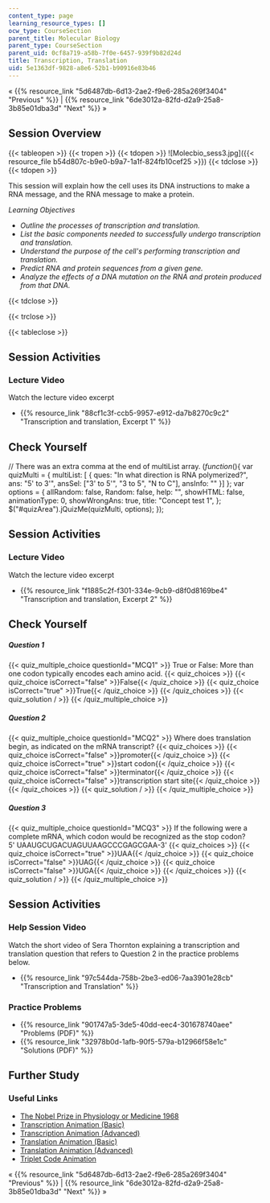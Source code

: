 ```yaml
---
content_type: page
learning_resource_types: []
ocw_type: CourseSection
parent_title: Molecular Biology
parent_type: CourseSection
parent_uid: 0cf8a719-a58b-7f0e-6457-939f9b82d24d
title: Transcription, Translation
uid: 5e1363df-9828-a8e6-52b1-b90916e83b46
---
```


« {{% resource_link "5d6487db-6d13-2ae2-f9e6-285a269f3404" "Previous" %}} | {{% resource_link "6de3012a-82fd-d2a9-25a8-3b85e01dba3d" "Next" %}} »

Session Overview
----------------

{{< tableopen >}}
{{< tropen >}}
{{< tdopen >}}
![Molecbio_sess3.jpg]({{< resource_file b54d807c-b9e0-b9a7-1a1f-824fb10cef25 >}})
{{< tdclose >}}
{{< tdopen >}}


This session will explain how the cell uses its DNA instructions to make a RNA message, and the RNA message to make a protein.

_Learning Objectives_

*   _Outline the processes of transcription and translation._
*   _List the basic components needed to successfully undergo transcription and translation._
*   _Understand the purpose of the cell's performing transcription and translation._
*   _Predict RNA and protein sequences from a given gene._
*   _Analyze the effects of a DNA mutation on the RNA and protein produced from that DNA._


{{< tdclose >}}

{{< trclose >}}

{{< tableclose >}}

Session Activities
------------------

### Lecture Video

Watch the lecture video excerpt

*   {{% resource_link "88cf1c3f-ccb5-9957-e912-da7b8270c9c2" "Transcription and translation, Excerpt 1" %}}

Check Yourself
--------------

// There was an extra comma at the end of multiList array. $( function($){ var quizMulti = { multiList: \[ { ques: "In what direction is RNA polymerized?", ans: "5' to 3'", ansSel: \["3' to 5'", "3 to 5", "N to C"\], ansInfo: "" }\] }; var options = { allRandom: false, Random: false, help: "", showHTML: false, animationType: 0, showWrongAns: true, title: "Concept test 1", }; $("#quizArea").jQuizMe(quizMulti, options); });

Session Activities
------------------

### Lecture Video

Watch the lecture video excerpt

*   {{% resource_link "f1885c2f-f301-334e-9cb9-d8f0d8169be4" "Transcription and translation, Excerpt 2" %}}

Check Yourself
--------------

##### Question 1
 {{< quiz_multiple_choice questionId="MCQ1" >}} True or False: More than one codon typically encodes each amino acid. {{< quiz_choices >}} {{< quiz_choice isCorrect="false" >}}False{{< /quiz_choice >}} {{< quiz_choice isCorrect="true" >}}True{{< /quiz_choice >}} {{< /quiz_choices >}} {{< quiz_solution / >}} {{< /quiz_multiple_choice >}}
##### Question 2
 {{< quiz_multiple_choice questionId="MCQ2" >}} Where does translation begin, as indicated on the mRNA transcript? {{< quiz_choices >}} {{< quiz_choice isCorrect="false" >}}promoter{{< /quiz_choice >}} {{< quiz_choice isCorrect="true" >}}start codon{{< /quiz_choice >}} {{< quiz_choice isCorrect="false" >}}terminator{{< /quiz_choice >}} {{< quiz_choice isCorrect="false" >}}transcription start site{{< /quiz_choice >}} {{< /quiz_choices >}} {{< quiz_solution / >}} {{< /quiz_multiple_choice >}}
##### Question 3
 {{< quiz_multiple_choice questionId="MCQ3" >}} If the following were a complete mRNA, which codon would be recognized as the stop codon? <br />5' UAAUGCUGACUAGUUAAGCCCGAGCGAA-3' {{< quiz_choices >}} {{< quiz_choice isCorrect="true" >}}UAA{{< /quiz_choice >}} {{< quiz_choice isCorrect="false" >}}UAG{{< /quiz_choice >}} {{< quiz_choice isCorrect="false" >}}UGA{{< /quiz_choice >}} {{< /quiz_choices >}} {{< quiz_solution / >}} {{< /quiz_multiple_choice >}}

Session Activities
------------------

### Help Session Video

Watch the short video of Sera Thornton explaining a transcription and translation question that refers to Question 2 in the practice problems below.

*   {{% resource_link "97c544da-758b-2be3-ed06-7aa3901e28cb" "Transcription and Translation" %}}

### Practice Problems

*   {{% resource_link "901747a5-3de5-40dd-eec4-301678740aee" "Problems (PDF)" %}}
*   {{% resource_link "32978b0d-1afb-90f5-579a-b12966f58e1c" "Solutions (PDF)" %}}

Further Study
-------------

### Useful Links

*   [The Nobel Prize in Physiology or Medicine 1968](http://www.nobelprize.org/nobel_prizes/medicine/laureates/1968/index.html)
*   [Transcription Animation (Basic)](http://www.dnalc.org/resources/3d/12-transcription-basic.html)
*   [Transcription Animation (Advanced)](http://www.dnalc.org/resources/3d/13-transcription-advanced.html)
*   [Translation Animation (Basic)](http://www.dnalc.org/resources/3d/15-translation-basic.html)
*   [Translation Animation (Advanced)](http://www.dnalc.org/resources/3d/16-translation-advanced.html)
*   [Triplet Code Animation](http://www.dnalc.org/resources/3d/10-triplet-code.html)

« {{% resource_link "5d6487db-6d13-2ae2-f9e6-285a269f3404" "Previous" %}} | {{% resource_link "6de3012a-82fd-d2a9-25a8-3b85e01dba3d" "Next" %}} »